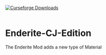 
<a href="https://www.curseforge.com/minecraft/mc-mods/enderite-cj-edition"><img src="http://cf.way2muchnoise.eu/845410.svg" alt="Curseforge Downloads"></a><br><br>  
# Enderite-CJ-Edition
The Enderite Mod adds a new type of Material
